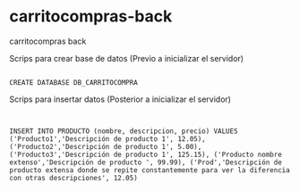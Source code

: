 # carritocompras-back
carritocompras back

Scrips para crear base de datos
(Previo a inicializar el servidor)

<code>
CREATE DATABASE DB_CARRITOCOMPRA
</code>

Scrips para insertar datos
(Posterior a inicializar el servidor)
<code>

INSERT INTO PRODUCTO (nombre, descripcion, precio) VALUES
('Producto1','Descripción de producto 1', 12.05),
('Producto2','Descripción de producto 1', 5.00),
('Producto3','Descripción de producto 1', 125.15),
('Producto nombre extenso','Descripción de producto ', 99.99),
('Prod','Descripción de producto extensa donde se repite constantemente para ver la diferencia con otras descripciones', 12.05)
</code>